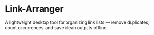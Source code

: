 # Link-Arranger
A lightweight desktop tool for organizing link lists — remove duplicates, count occurrences, and save clean outputs offline.
